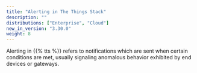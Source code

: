 ```yaml
---
title: "Alerting in The Things Stack"
description: ""
distributions: ["Enterprise", "Cloud"]
new_in_version: "3.30.0"
weight: 8
---
```


Alerting in {{% tts %}} refers to notifications which are sent when certain conditions are met, usually signaling anomalous behavior exhibited by end devices or gateways.
